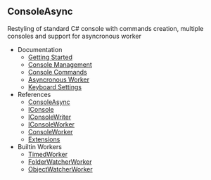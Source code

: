ConsoleAsync
------------------------------------------------------------------------
Restyling of standard C# console with commands creation, multiple consoles and support for asyncronous worker

* Documentation
	* [Getting Started](docs-getting-started.md)
	* [Console Management](docs-console-management.md)
	* [Console Commands](docs-console-commands.md)
	* [Asyncronous Worker](docs-asyncronous-worker.md)
	* [Keyboard Settings](docs-keyboard-settings.md)
* References
	* [ConsoleAsync](references.md#consoleasync)
	* [IConsole](references.md#iconsole)
	* [IConsoleWriter](references.md#iconsolewriter)
	* [IConsoleWorker](references.md#iconsoleworker)
	* [ConsoleWorker](references.md#consoleworker)
	* [Extensions](references.md#extensions)
* Builtin Workers
	* [TimedWorker](builtin.md#timedworker)
	* [FolderWatcherWorker](builtin.md#folderwatcherworker)
	* [ObjectWatcherWorker](builtin.md#objectwatcherworker)

